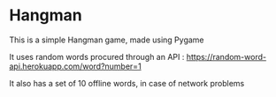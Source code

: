 # Hangman

This is a simple Hangman game, made using Pygame

It uses random words procured through an API : https://random-word-api.herokuapp.com/word?number=1

It also has a set of 10 offline words, in case of network problems